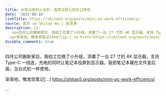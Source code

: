 ```yaml
---
title: 从笔记本到小主机：高效又舒心的办公体验
date: '2025-08-18'
linkTitle: https://shitao5.org/posts/mini-pc-work-efficiency/
source: 首页 on Shitao Wu | 吴诗涛
description: |2-
   <p>四月公司搬新家后，我给工位做了小升级，添置了一台 27 寸的 4K 显示器，支持 Type-C 一线连，充电的同时让笔记本投屏到显示器。我把笔记本藏在文件盒后面，当台式机一样使用。</p>
  <p>渐渐地，俺发现笔记[&hellip;] <a href="https://shitao5.org/posts/mini-pc-work-efficiency/">https://shitao5.org/posts/mini-pc-work-efficiency/</a></p>  ...
disable_comments: true
---
```

 <p>四月公司搬新家后，我给工位做了小升级，添置了一台 27 寸的 4K 显示器，支持 Type-C 一线连，充电的同时让笔记本投屏到显示器。我把笔记本藏在文件盒后面，当台式机一样使用。</p>
<p>渐渐地，俺发现笔记[&hellip;] <a href="https://shitao5.org/posts/mini-pc-work-efficiency/">https://shitao5.org/posts/mini-pc-work-efficiency/</a></p>  ...
